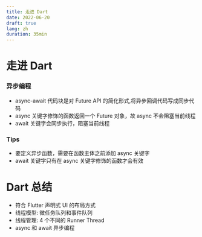 ```yaml
---
title: 走进 Dart
date: 2022-06-20
draft: true
lang: zh
duration: 35min
---
```


# 走进 Dart

### 异步编程

- async-await 代码块是对 Future API 的简化形式,将异步回调代码写成同步代码
- async 关键字修饰的函数返回一个 Future 对象，故 async 不会阻塞当前线程
- await 关键字会同步执行，阻塞当前线程

### Tips

- 要定义异步函数，需要在函数主体之前添加 async 关键字
- await 关键字只有在 async 关键字修饰的函数才会有效

# Dart 总结

- 符合 Flutter 声明式 UI 的布局方式
- 线程模型: 微任务队列和事件队列
- 线程管理: 4 个不同的 Runner Thread
- async 和 await 异步编程

